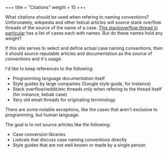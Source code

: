 +++
title = "Citations"
weight = 10 
+++

What citations should be used when refering to naming conventions?  Unforunately, wikipedia and other listical articles will source stack overflow threads of the source of the name of a case.  [This stackoverflow thread in particular](https://stackoverflow.com/questions/17326185/what-are-the-different-kinds-of-cases) has a list of cases each with names.  But do these names hold any weight?

If this site serves to select and define actual case naming conventions, then it should source reputable articles and documentation as the source of conventions and it's usage.

I'd like to keep references to the following:
* Programming language documentation itself
* Style guides by large companies (Google style guide, for instance)
* Stack overflow/reddit/etc threads only when refering to the thread itself (for instance, kebab case)
* Very old email threads for originating terminology

There are some notable exceptions, like the cases that aren't exclusive to programming, but human language.

The goal is to _not_ source articles like the following:
* Case conversion libraries
* Listicals that discuss case naming conventions directly
* Style guides that are not well known or made by a single person